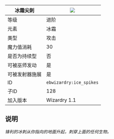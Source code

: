 | 冰霜尖刺 |![](https://github.com/Electroblob77/Wizardry/blob/1.12.2/src/main/resources/assets/ebwizardry/textures/spells/ice_spikes.png)|
|---|---|
| 等级 | 进阶 |
| 元素 | 冰霜 |
| 类型 | 攻击 |
| 魔力值消耗 | 30 |
| 是否为持续型 | 否 |
| 可被巫师发动 | 是 |
| 可被发射器施展 | 是 |
| ID | `ebwizardry:ice_spikes` |
| 子ID | 128 |
| 加入版本 | Wizardry 1.1 |
## 说明
_锋利的冰刺从你指向的地面升起，刺穿上面的任何生物。_
